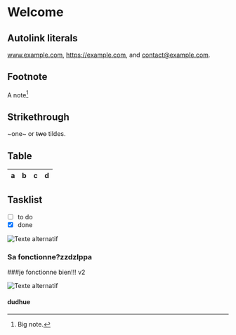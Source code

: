 # Welcome

## Autolink literals

www.example.com, https://example.com, and contact@example.com.

## Footnote

A note[^1]

[^1]: Big note.

## Strikethrough

~one~ or ~~two~~ tildes.

## Table

| a | b  |  c |  d  |
| - | :- | -: | :-: |

## Tasklist

* [ ] to do
* [x] done

![ Texte alternatif](https://static.nationalgeographic.fr/files/styles/image_3200/public/koalas-australia-001.jpg?w=1900&h=1040)

### Sa fonctionne?zzdzlppa
###je fonctionne bien!!! v2

![ Texte alternatif](https://fac.img.pmdstatic.net/fit/http.3A.2F.2Fprd2-bone-image.2Es3-website-eu-west-1.2Eamazonaws.2Ecom.2FFAC.2Fcontent.2Fuploads.2F2017.2F04.2Fsouriez.2Ejpg/750x562/quality/80/crop-from/center/cr/wqkgR2V0dHkgSW1hZ2VzIC8gRmVtbWUgQWN0dWVsbGU%3D/focus-point/610%2C352/pourquoi-il-faut-continuer-a-sourire.jpeg)

#### dudhue
